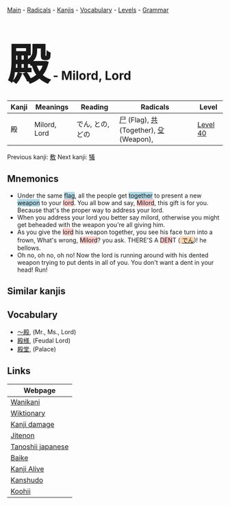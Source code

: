 <style> bigfont {font-size: 100px}</style>
[Main](../README.md) -
[Radicals](../radicals.md) -
[Kanjis](../kanjis.md) -
[Vocabulary](../vocabulary.md) -
[Levels](../levels.md) -
[Grammar](../grammar.md)
# <bigfont> 殿</bigfont> - Milord, Lord 

| Kanji | Meanings | Reading | Radicals | Level |
| --- | --- | --- | --- | --- |
| 殿 | Milord, Lord | でん, との, どの | [尸](../radicals/尸.md) (Flag), [共](../radicals/共.md) (Together), [殳](../radicals/殳.md) (Weapon),  | [Level 40](../levels/wk_level40.md) |

Previous kanji: [敷](敷.md) Next kanji: [犠](犠.md) 

## Mnemonics
 * Under the same <span style="background-color:#ADD8E6"> flag</span>, all the people get <span style="background-color:#ADD8E6"> together</span> to present a new <span style="background-color:#ADD8E6"> weapon</span> to your <span style="background-color:#ffcccb"> lord</span>. You all bow and say, <span style="background-color:#ffcccb"> Milord</span>, this gift is for you. Because that's the proper way to address your lord.
* When you address your lord you better say milord, otherwise you might get beheaded with the weapon you're all giving him.
* As you give the <span style="background-color:#ffcccb"> lord</span> his weapon together, you see his face turn into a frown, What's wrong, <span style="background-color:#ffcccb"> Milord</span>? you ask. THERE'S A <span style="background-color:#ffcccb"> DEN</span>T (<span style="background-color:#fed8b1"> [でん](https://jisho.org/search/でん)</span>)! he bellows.
* Oh no, oh no, oh no! Now the lord is running around with his dented weapon trying to put dents in all of you. You don't want a dent in your head! Run!


## Similar kanjis
 


## Vocabulary
 * [〜殿](../vocabulary/殿.md), (Mr., Ms., Lord)
* [殿様](../vocabulary/殿.md), (Feudal Lord)
* [殿堂](../vocabulary/殿.md), (Palace)



## Links 

| Webpage |
| --- |
| [Wanikani          ](https://www.wanikani.com/kanji/殿) |
| [Wiktionary        ](https://en.wiktionary.org/wiki/殿) |
| [Kanji damage      ](http://www.kanjidamage.com/kanji/search?utf8=✓&q=殿) |
| [Jitenon           ](https://jitenon.com/kanji/殿) |
| [Tanoshii japanese ](https://www.tanoshiijapanese.com/dictionary/kanji.cfm?k=殿) |
| [Baike             ](https://baike.baidu.com/item/殿) |
| [Kanji Alive       ](https://app.kanjialive.com/殿) |
| [Kanshudo          ](https://www.kanshudo.com/searchmn?q=殿) |
| [Koohii            ](https://kanji.koohii.com/study/kanji/殿) |
